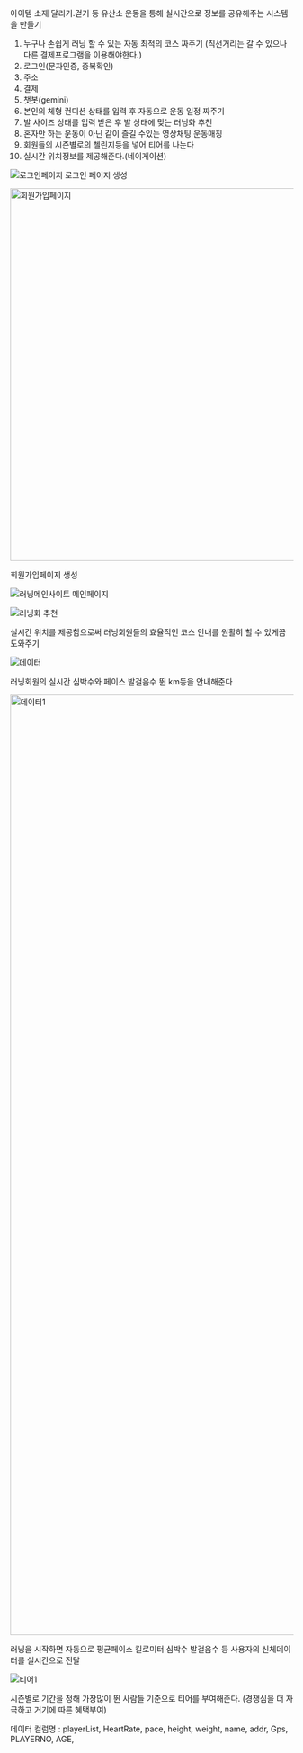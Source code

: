 아이템 소재
달리기.걷기 등 유산소 운동을 통해 실시간으로 정보를 공유해주는 시스템을 만들기
1. 누구나 손쉽게 러닝 할 수 있는 자동 최적의 코스 짜주기 (직선거리는 갈 수 있으나 다른 결제프로그램을 이용해야한다.)
2. 로그인(문자인증, 중복확인)
3. 주소
5. 결제
6. 챗봇(gemini)
7. 본인의 체형 컨디션 상태를 입력 후 자동으로 운동 일정 짜주기
8. 발 사이즈 상태를 입력 받은 후 발 상태에 맞는 러닝화 추천
9. 혼자만 하는 운동이 아닌 같이 즐길 수있는 영상채팅 운동매칭
10. 회원들의 시즌별로의 첼린지등을 넣어 티어를 나눈다
11. 실시간 위치정보를 제공해준다.(네이게이션)


![로그인페이지](https://github.com/user-attachments/assets/0323c450-a209-49b4-92fb-989c40a8325a)
로그인 페이지 생성 </span>

<img width="902" height="663" alt="회원가입페이지" src="https://github.com/user-attachments/assets/14b5438d-d36d-4ff8-af29-0ee4503f06ba" />

회원가입페이지 생성

![러닝메인사이트](https://github.com/user-attachments/assets/61867ca7-fc41-4621-9643-192168d8aa46)
메인페이지

![러닝화 추천](https://github.com/user-attachments/assets/c03c673f-d209-40f3-8ece-f9abca33f958)


실시간 위치를 제공함으로써 러닝회원들의 효율적인 코스 안내를 원활히 할 수 있게끔 도와주기

![데이터](https://github.com/user-attachments/assets/00654741-ea0c-42e4-99c6-82bc88b164af)


러닝회원의 실시간 심박수와 페이스 발걸음수 뛴 km등을 안내해준다


<img width="773" height="1673" alt="데이터1" src="https://github.com/user-attachments/assets/e7a2e537-0dee-48ff-8d61-99162a478f50" />


러닝을 시작하면 자동으로 평균페이스 킬로미터 심박수 발걸음수 등 사용자의 신체데이터를 실시간으로 전달


![티어1](https://github.com/user-attachments/assets/f19646f7-976b-491b-bf99-fbc6fe2e4356)


시즌별로 기간을 정해 가장많이 뛴 사람들 기준으로 티어를 부여해준다. (경쟁심을 더 자극하고 거기에 따른 혜택부여)


데이터 컬럼명 : playerList, HeartRate, pace, height, weight, name, addr, Gps, PLAYERNO, AGE, 
